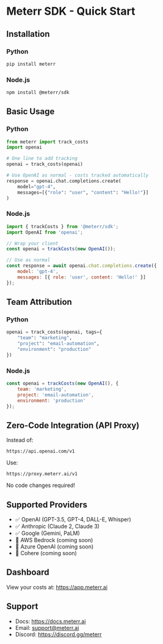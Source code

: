 # Meterr SDK - Quick Start

## Installation

### Python
```bash
pip install meterr
```

### Node.js
```bash
npm install @meterr/sdk
```

## Basic Usage

### Python
```python
from meterr import track_costs
import openai

# One line to add tracking
openai = track_costs(openai)

# Use OpenAI as normal - costs tracked automatically
response = openai.chat.completions.create(
    model="gpt-4",
    messages=[{"role": "user", "content": "Hello!"}]
)
```

### Node.js
```javascript
import { trackCosts } from '@meterr/sdk';
import OpenAI from 'openai';

// Wrap your client
const openai = trackCosts(new OpenAI());

// Use as normal
const response = await openai.chat.completions.create({
    model: 'gpt-4',
    messages: [{ role: 'user', content: 'Hello!' }]
});
```

## Team Attribution

### Python
```python
openai = track_costs(openai, tags={
    "team": "marketing",
    "project": "email-automation",
    "environment": "production"
})
```

### Node.js
```javascript
const openai = trackCosts(new OpenAI(), {
    team: 'marketing',
    project: 'email-automation',
    environment: 'production'
});
```

## Zero-Code Integration (API Proxy)

Instead of:
```
https://api.openai.com/v1
```

Use:
```
https://proxy.meterr.ai/v1
```

No code changes required!

## Supported Providers

- ✅ OpenAI (GPT-3.5, GPT-4, DALL-E, Whisper)
- ✅ Anthropic (Claude 2, Claude 3)
- ✅ Google (Gemini, PaLM)
- 🚧 AWS Bedrock (coming soon)
- 🚧 Azure OpenAI (coming soon)
- 🚧 Cohere (coming soon)

## Dashboard

View your costs at: https://app.meterr.ai

## Support

- Docs: https://docs.meterr.ai
- Email: support@meterr.ai
- Discord: https://discord.gg/meterr